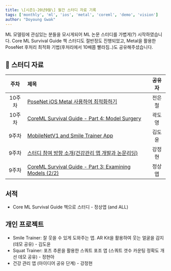 ```yaml
---
title: \[시즌1-20년9월\] 월간 스터디 자료 기록
tags: ['monthly', 'ml', 'ios', 'metal', 'coreml', 'demo', 'vision']
author: "Doyoung Gwak"
---
```


ML 모델링에 관심있는 분들을 모시게되어 ML 논문 스터디를 가볍게(?) 시작하였습니다. Core ML Survival Guide 책 스터디도 절반정도 진행되었고, Metal을 활용한 PoseNet 후처리 최적화 기법(후처리에서 10배쯤 빨라짐..)도 공유해주셨습니다. 

## 📕 스터디 자료

주차 | 제목 | 공유자
:---: | :--- | :---:
10주차 | [PoseNet iOS Metal 사용하여 최적화하기](https://docs.google.com/presentation/d/1XHsU5YVHtkRgPv46Zo4CmxsAA-8A5GM2M4R38zFNF0s/edit?usp=sharing) | 전은철
10주차 | [CoreML Survival Guide - Part 4: Model Surgery](https://docs.google.com/presentation/d/1YBTDFsWPcGcpNu50iQO6oNnZ8Zy97GaO-nbPSH48ErM/edit?usp=sharing) | 곽도영
9주차 | [MobileNetV1 and Smile Trainer App](https://docs.google.com/presentation/d/17XHCl-9T6-iUG-aYDi3-GyWlVbWOXmZMwkwghBg29L0/edit?usp=sharing) | 김도윤
9주차 | [스터디 참여 방향 소개(건강관리 앱 개발과 논문리딩)](https://drive.google.com/file/d/1tG10Vo-iGTsoybUOeX7COEWC6xSTKxTX/view?usp=sharing) | 강정현
9주차 | [CoreML Survival Guide - Part 3: Examining Models (2/2)](https://docs.google.com/presentation/d/1XbHj4FI0qzhF6bUN3CVAjxwVN5TGZvuXxInVKdZr514/edit?usp=sharing) | 정상엽

## 서적

- Core ML Survival Guide 책으로 스터디 - 정상엽 (and ALL)

## 개인 프로젝트

- Smile Trainer: 잘 웃을 수 있게 도와주는 앱. AR Kit을 활용하여 웃는 얼굴을 감지 (데모 공유) - 김도윤
- Squat Trainer: 포즈 추론을 활용한 스쿼트 포조 앱 (스쿼트 갯수 카운팅 정확도 개선 데모 공유) - 정현아
- 건강 관리 앱 (아이디어 공유 단계) - 강정현
